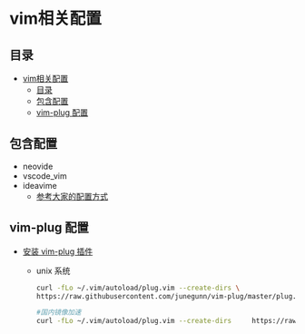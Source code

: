 # vim相关配置

## 目录

- [vim相关配置](#vim相关配置)
  - [目录](#目录)
  - [包含配置](#包含配置)
  - [vim-plug 配置](#vim-plug-配置)
  
## 包含配置

- neovide
- vscode_vim
- ideavime
  - [参考大家的配置方式](https://github.com/JetBrains/ideavim/discussions/303?sort=top)

## vim-plug 配置

- [安装 vim-plug 插件](https://github.com/junegunn/vim-plug)
  - unix 系统

    ```sh
    curl -fLo ~/.vim/autoload/plug.vim --create-dirs \
    https://raw.githubusercontent.com/junegunn/vim-plug/master/plug.vim

    #国内镜像加速
    curl -fLo ~/.vim/autoload/plug.vim --create-dirs     https://raw.staticdn.net/junegunn/vim-plug/master/plug.vim
    ```